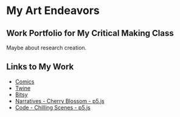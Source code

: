 # My Art Endeavors

## Work Portfolio for My Critical Making Class

Maybe about research creation.

## Links to My Work

- [Comics]()
- [Twine]()
- [Bitsy]()
- [Narratives - Cherry Blossom - p5.js](index.html)
- [Code - Chilling Scenes - p5.js](scene.html)